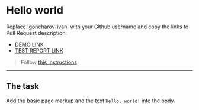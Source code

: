 # Hello world 
Replace 'goncharov-ivan' with your Github username and copy the links to Pull Request description:
- [DEMO LINK](https://github.com/goncharov-ivan/layout_hello-world)
- [TEST REPORT LINK](https://github.com/goncharov-ivan/layout_hello-world/report/html_report/)

> Follow [this instructions](https://mate-academy.github.io/layout_task-guideline/#how-to-solve-the-layout-tasks-on-github)
___

## The task 
Add the basic page markup and the text `Hello, world!` into the body.

